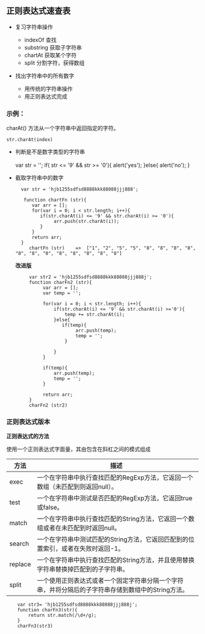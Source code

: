## 正则表达式速查表

- 复习字符串操作
  - indexOf 查找
  - substring 获取子字符串
  - chartAt  获取某个字符  
  - split 分割字符，获得数组

- 找出字符串中的所有数字
  - 用传统的字符串操作
  - 用正则表达式完成

### 示例：

charAt() 方法从一个字符串中返回指定的字符。

	str.charAt(index)

- 判断是不是数字类型的字符串 	 
   ​		
   var str = '';
   	if( str <= '9' && str >= '0'){
   		alert('yes');
   	}else{
   		alert('no');
   	}

- 截取字符串中的数字

        var str = 'hjb1255sdfsd8888kkk88088jjj888'; 

         function chartFn (str){
       		var arr = [];
       		for(var i = 0; i < str.length; i++){ 
       		   if(str.charAt(i) <= '9' && str.charAt(i) >= '0'){
       				arr.push(str.charAt(i));
       		   } 
       		} 
       		return arr;  
   	    }
	       chartFn (str)    =>  ["1", "2", "5", "5", "8", "8", "8", "8", "8", "8", "0", "8", "8", "8", "8", "8"]
	
	**改进版**
	
           var str2 = 'hjb1255sdfsd8888kkk88088jjj888j'; 
           function charFn2 (str){
                var arr = [];
                var temp = '';
                
                for(var i = 0; i < str.length; i++){
                    if(str.charAt(i) <= '9' && str.charAt(i) >='0'){
                        temp += str.charAt(i);                      
                    }else{
                       if(temp){
                            arr.push(temp);   
                            temp = '';                         
                        }
                        
                    }                  
                }
                
                if(temp){
                    arr.push(temp);  
                    temp = '';                          
                }
                
                return arr;
           }
           charFn2 (str2) 
	
	
 
### 正则表达式版本 
     
**正则表达式的方法**

使用一个正则表达式字面量，其由包含在斜杠之间的模式组成

| 方法 |  描述 | 
| --- | --- |
| exec	|  一个在字符串中执行查找匹配的RegExp方法，它返回一个数组（未匹配到则返回null）。| 
| test	|  一个在字符串中测试是否匹配的RegExp方法，它返回true或false。| 
| match	|  一个在字符串中执行查找匹配的String方法，它返回一个数组或者在未匹配到时返回null。| 
| search	|  一个在字符串中测试匹配的String方法，它返回匹配到的位置索引，或者在失败时返回-1。| 
| replace	|  一个在字符串中执行查找匹配的String方法，并且使用替换字符串替换掉匹配到的子字符串。| 
| split	|  一个使用正则表达式或者一个固定字符串分隔一个字符串，并将分隔后的子字符串存储到数组中的String方法。| 


        var str3= 'hjb1255sdfsd8888kkk88088jjj888j'; 
        function charFn3(str){
            return str.match(/\d+/g);
        }
        charFn3(str3)
